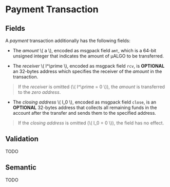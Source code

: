 # Payment Transaction

## Fields

A _payment_ transaction additionally has the following fields:

- The _amount_ \\( a \\), encoded as msgpack field `amt`, which is a 64-bit unsigned
integer that indicates the amount of μALGO to be transferred.

- The _receiver_ \\( I^\prime \\), encoded as msgpack field `rcv`, is **OPTIONAL**
an 32-bytes address which specifies the receiver of the _amount_ in the transaction.

> If the _receiver_ is omitted (\\( I^\prime = 0 \\)), the _amount_ is transferred
> to the _zero address_.

- The _closing address_ \\( I_0 \\), encoded as msgpack field `close`, is an **OPTIONAL**
32-bytes address that collects all remaining funds in the account after the transfer
and sends them to the specified address.

> If the _closing address_ is omitted (\\( I_0 = 0 \\)), the field has no effect.


## Validation

TODO

## Semantic

TODO